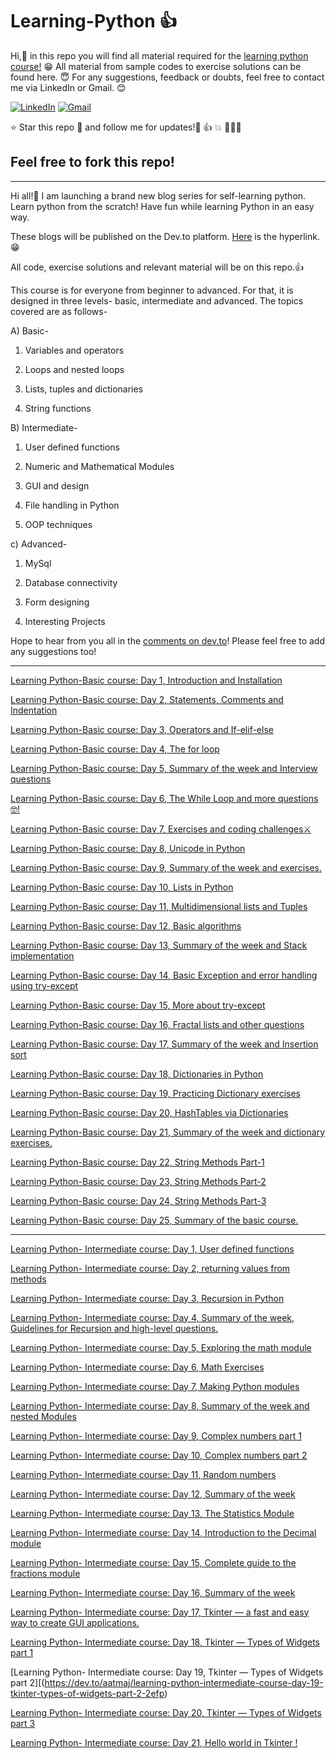  # Learning-Python 👍 
Hi,🤟 in this repo you will find all material required for the [learning python course!](https://dev.to/aatmaj/launching-the-learning-python-course-5f31) 😁
All material from sample codes to exercise solutions can be found here. 😇
For any suggestions, feedback or doubts, feel free to contact me via LinkedIn or Gmail. 😊

[![LinkedIn][1.2]][1]
[![Gmail][2.2]][2]


[1.2]: https://img.shields.io/badge/linkedin-%230077B5.svg?&style=for-the-badge&logo=linkedin&logoColor=white 
[2.2]: https://img.shields.io/badge/Gmail-D14836?style=for-the-badge&logo=gmail&logoColor=white

[1]: https://www.linkedin.com/in/aatmajmhatre/
[2]: https://aatmaj.mhatre@gmail.com

⭐ Star this repo 🤩 and follow me for updates!🙂 👍 💥
🙏🙏🙏

## Feel free to fork this repo!
______
Hi all!🤟 I am launching a brand new blog series for self-learning python. Learn python from the scratch! Have fun while learning Python in an easy way.

These blogs will be published on the Dev.to platform. [Here](https://dev.to/aatmaj/launching-the-learning-python-course-5f31) is the hyperlink. 😁

All code, exercise solutions and relevant material will be on this repo.👍

This course is for everyone from beginner to advanced. For that, it is designed in three levels- basic, intermediate and advanced. The topics covered are as follows-

A) Basic-

1) Variables and operators

2) Loops and nested loops

3) Lists, tuples and dictionaries

4) String functions

B) Intermediate-

1) User defined functions

2) Numeric and Mathematical Modules

3) GUI and design

4) File handling in Python

5) OOP techniques

c) Advanced-

1) MySql

2) Database connectivity

3) Form designing

4) Interesting Projects

Hope to hear from you all in the [comments on dev.to](https://dev.to/aatmaj/launching-the-learning-python-course-5f31)! Please feel free to add any suggestions too!

____

[Learning Python-Basic course: Day 1, Introduction and Installation](https://dev.to/aatmaj/learning-python-basic-course-day-1-introduction-and-installation-ee8)


[Learning Python-Basic course: Day 2, Statements, Comments and Indentation](https://dev.to/aatmaj/learning-python-basic-course-day-2-statements-comments-and-indentation-5b71)

[Learning Python-Basic course: Day 3, Operators and If-elif-else](https://dev.to/aatmaj/learning-python-basic-course-day-3-operators-and-if-elif-else-51cc)

[Learning Python-Basic course: Day 4, The for loop](https://dev.to/aatmaj/learning-python-basic-course-day-4-the-for-loop-40m8)

[Learning Python-Basic course: Day 5, Summary of the week and Interview questions](https://dev.to/aatmaj/learning-python-basic-course-day-5-summary-of-the-week-and-interview-questions-37m0)

[Learning Python-Basic course: Day 6, The While Loop and more questions🤓!](https://dev.to/aatmaj/learning-python-basic-course-day-6-the-while-loop-and-more-questions-k23)

[Learning Python-Basic course: Day 7, Exercises and coding challenges⚔️](https://dev.to/aatmaj/learning-python-basic-course-day-7-exercises-and-coding-challenges-2l2b)

[Learning Python-Basic course: Day 8, Unicode in Python](https://dev.to/aatmaj/learning-python-basic-course-day-8-unicode-in-python-4pdc)

[Learning Python-Basic course: Day 9, Summary of the week and exercises.](https://dev.to/aatmaj/learning-python-basic-course-day-9-summary-of-the-week-and-exercises-ji6)

[Learning Python-Basic course: Day 10, Lists in Python](https://dev.to/aatmaj/learning-python-basic-course-day-10-lists-in-python-1hcb)

[Learning Python-Basic course: Day 11, Multidimensional lists and Tuples](https://dev.to/aatmaj/learning-python-basic-course-day-11-multidimensional-lists-and-tuples-3bfl)

[Learning Python-Basic course: Day 12, Basic algorithms](https://dev.to/aatmaj/learning-python-basic-course-day-12-basic-algorithms-1edc)

[Learning Python-Basic course: Day 13, Summary of the week and Stack implementation](https://dev.to/aatmaj/learning-python-basic-course-day-13-summary-of-the-week-and-stack-implementation-1b56)

[Learning Python-Basic course: Day 14, Basic Exception and error handling using try-except](https://dev.to/aatmaj/learning-python-basic-course-day-14-basic-exception-and-error-handling-using-try-except-5f38)

[Learning Python-Basic course: Day 15, More about try-except](https://dev.to/aatmaj/learning-python-basic-course-day-15-more-about-try-except-1nmj)

[Learning Python-Basic course: Day 16, Fractal lists and other questions](https://dev.to/aatmaj/learning-python-basic-course-day-16-fractal-lists-and-other-questions-1ca6)

[Learning Python-Basic course: Day 17, Summary of the week and Insertion sort](https://dev.to/aatmaj/learning-python-basic-course-day-17-summary-of-the-week-and-insertion-sort-4bi0)

[Learning Python-Basic course: Day 18, Dictionaries in Python](https://dev.to/aatmaj/learning-python-basic-course-day-18-dictionaries-in-python-30af)

[Learning Python-Basic course: Day 19, Practicing Dictionary exercises](https://dev.to/aatmaj/learning-python-basic-course-day-19-practicing-dictionary-exercises-1723)

[Learning Python-Basic course: Day 20, HashTables via Dictionaries](https://dev.to/aatmaj/learning-python-basic-course-day-20-hashtables-via-dictionaries-3nf1)

[Learning Python-Basic course: Day 21, Summary of the week and dictionary exercises.](https://dev.to/aatmaj/learning-python-basic-course-day-21-summary-of-the-week-and-dictionary-exercises-391e)

[Learning Python-Basic course: Day 22, String Methods Part-1](https://dev.to/aatmaj/learning-python-basic-course-day-22-string-methods-part-1-9j8)

[Learning Python-Basic course: Day 23, String Methods Part-2](https://dev.to/aatmaj/day-23-fi9)

[Learning Python-Basic course: Day 24, String Methods Part-3](https://dev.to/aatmaj/learning-python-basic-course-day-24-string-methods-part-3-1mg9)

[Learning Python-Basic course: Day 25, Summary of the basic course.](https://dev.to/aatmaj/learning-python-basic-course-day-25-summary-of-the-basic-course-563j)

____

[Learning Python- Intermediate course: Day 1, User defined functions](https://dev.to/aatmaj/learning-python-intermediate-course-day-1-user-defined-functions-1kg7)

[Learning Python- Intermediate course: Day 2, returning values from methods](https://dev.to/aatmaj/learning-python-intermediate-course-day-2-returning-values-from-methods-4bhn)

[Learning Python- Intermediate course: Day 3, Recursion in Python](https://dev.to/aatmaj/learning-python-intermediate-course-day-3-recursion-in-python-41ff)

[Learning Python- Intermediate course: Day 4, Summary of the week, Guidelines for Recursion and high-level questions.](https://dev.to/aatmaj/learning-python-intermediate-course-day-4-summary-of-the-week-guidelines-for-recursion-and-high-level-questions-445)

[Learning Python- Intermediate course: Day 5, Exploring the math module](https://dev.to/aatmaj/learning-python-intermediate-course-day-5-exploring-the-math-module-5alo)

[Learning Python- Intermediate course: Day 6, Math Exercises](https://dev.to/aatmaj/learning-python-intermediate-course-day-6-math-exercises-12ge)

[Learning Python- Intermediate course: Day 7, Making Python modules](https://dev.to/aatmaj/learning-python-intermediate-course-day-7-making-python-modules-kmf)

[Learning Python- Intermediate course: Day 8, Summary of the week and nested Modules](https://dev.to/aatmaj/learning-python-intermediate-course-day-8-summary-of-the-week-and-nested-modules-j3d)

[Learning Python- Intermediate course: Day 9, Complex numbers part 1](https://dev.to/aatmaj/learning-python-intermediate-course-day-9-complex-numbers-part-1-2pkh)

[Learning Python- Intermediate course: Day 10, Complex numbers part 2](https://dev.to/aatmaj/learning-python-intermediate-course-day-10-complex-numbers-part-2-48jh)

[Learning Python- Intermediate course: Day 11, Random numbers](https://dev.to/aatmaj/learning-python-intermediate-course-day-11-random-numbers-5cnj)

[Learning Python- Intermediate course: Day 12, Summary of the week](https://dev.to/aatmaj/learning-python-intermediate-course-day-12-random-numbers-2097)

[Learning Python- Intermediate course: Day 13, The Statistics Module](https://dev.to/aatmaj/learning-python-intermediate-course-day-13-the-statistics-module-2bb5)

[Learning Python- Intermediate course: Day 14, Introduction to the Decimal module](https://dev.to/aatmaj/learning-python-intermediate-course-day-14-introduction-to-the-decimal-module-4ngc)

[Learning Python- Intermediate course: Day 15, Complete guide to the fractions module](https://dev.to/aatmaj/learning-python-intermediate-course-day-15-complete-guide-to-the-fractions-module-4ki8)

[Learning Python- Intermediate course: Day 16, Summary of the week](https://dev.to/aatmaj/learning-python-intermediate-course-day-16-summary-of-the-week-17m1)

[Learning Python- Intermediate course: Day 17, Tkinter — a fast and easy way to create GUI applications.](https://dev.to/aatmaj/learning-python-intermediate-course-day-17-tkinter-a-fast-and-easy-way-to-create-gui-applications-1if)

[Learning Python- Intermediate course: Day 18, Tkinter — Types of Widgets part 1](https://dev.to/aatmaj/learning-python-intermediate-course-day-18-tkinter-types-of-widgets-part-1-2i6h)

[Learning Python- Intermediate course: Day 19, Tkinter — Types of Widgets part 2][(https://dev.to/aatmaj/learning-python-intermediate-course-day-19-tkinter-types-of-widgets-part-2-2efp)

[Learning Python- Intermediate course: Day 20, Tkinter — Types of Widgets part 3](https://dev.to/aatmaj/learning-python-intermediate-course-day-20-tkinter-types-of-widgets-part-3-236h)

[Learning Python- Intermediate course: Day 21, Hello world in Tkinter !](https://dev.to/aatmaj/learning-python-intermediate-course-day-21-hello-world-in-tkinter-g1n)
